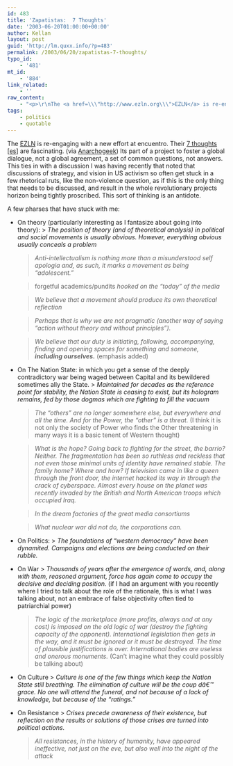 ```yaml
---
id: 483
title: 'Zapatistas:  7 Thoughts'
date: '2003-06-20T01:00:00+00:00'
author: Kellan
layout: post
guid: 'http://lm.quxx.info/?p=483'
permalink: /2003/06/20/zapatistas-7-thoughts/
typo_id:
    - '481'
mt_id:
    - '884'
link_related:
    - ''
raw_content:
    - "<p>\r\nThe <a href=\\\"http://www.ezln.org\\\">EZLN</a> is re-engaging with a new effort at encuentro.  Their \r\n<a href=\\\"http://chiapas.mediosindependientes.org/display.php3?article_id=105293\\\">7 thoughts</a> [<a href=\\\"http://chiapas.mediosindependientes.org/display.php3?article_id=105279\\\">es</a>] are fascinating. (via \r\n<a href=\\\"http://www.anarchogeek.com\\\">Anarchogeek</a>)  Its part of a project to foster a global dialogue, not a global agreement, a set of common questions, not answers.  This ties in with a discussion I was having recently that noted that discussions of strategy, and vision in US activism so often get stuck in a few rhetorical ruts, like the non-violence question, as if this is the only thing that needs to be discussed, and result in the whole revolutionary projects horizon being tightly proscribed.  This sort of thinking is an antidote.\r\n</p>\n<p>\r\nA few pharses that have stuck with me:\r\n<ul>\r\n<li>On theory (particularly interesting as I fantasize about going into theory):\r\n\r\n<blockquote><cite>The position of theory (and of theoretical analysis) in political and social movements is usually obvious. However, everything obvious usually conceals a problem</cite></blockquote>\r\n\r\n<blockquote><cite>Anti-intellectualism is nothing more than a misunderstood self apologia and, as such, it marks a movement as being \\\"adolescent.\\\"</cite></blockquote>\r\n\r\n<blockquote>forgetful academics/pundits <cite>hooked on the \\\"today\\\" of the media</cite></blockquote>\r\n\r\n\r\n<blockquote><cite>We believe that a movement should produce its own theoretical reflection</cite></blockquote>\r\n\r\n<blockquote><cite>Perhaps that is why we are not pragmatic (another way of saying \\\"action without theory and without principles\\\").</cite></blockquote>\r\n\r\n<blockquote><cite>We believe that our duty is initiating, following, accompanying, finding and opening spaces for something and someone, <b>including ourselves.</b></cite> (emphasis added)</blockquote>\r\n\r\n</li>\r\n<li>On The Nation State: in which you get a sense of the deeply contradictory war being waged between Capital and its bewildered sometimes ally the State.\r\n\r\n<blockquote><cite>Maintained for decades as the reference point for stability, the Nation State is ceasing to exist, but its hologram remains, fed by those dogmas which are fighting to fill the vacuum</cite></blockquote>\r\n\r\n<blockquote><cite>The \\\"others\\\" are no longer somewhere else, but everywhere and all the time. And for the Power, the \\\"other\\\" is a threat.</cite> (I think it is not only the society of Power who finds the Other threatening in many ways it is a basic tenent of Western thought)</blockquote>\r\n\r\n\r\n<blockquote><cite>What is the hope? Going back to fighting for the street, the barrio? Neither. The fragmentation has been so ruthless and reckless that not even those minimal units of identity have remained stable. The family home? Where and how? If television came in like a queen through the front door, the internet hacked its way in through the crack of cyberspace. Almost every house on the planet was recently invaded by the British and North American troops which occupied Iraq.</cite></blockquote>\r\n\r\n<blockquote><cite>In the dream factories of the great media consortiums</cite></blockquote>\r\n\r\n<blockquote><cite>What nuclear war did not do, the corporations can.\r\n</li>\r\n<li>\r\nOn Politics:\r\n\r\n<blockquote><cite>The foundations of \\\"western democracy\\\" have been dynamited. Campaigns and elections are being conducted on their rubble. </cite></blockquote>\r\n</li>\r\n\r\n<li>On War\r\n\r\n<blockquote><cite>Thousands of years after the emergence of words, and, along with them, reasoned argument, force has again come to occupy the decisive and deciding position.</cite> (if I had an argument with you recently where I tried to talk about the role of the rationale, this is what I was talking about, not an embrace of false objectivity often tied to patriarchial power)</blockquote>\r\n\r\n\r\n<blockquote><cite>The logic of the marketplace (more profits, always and at any cost) is imposed on the old logic of war (destroy the fighting capacity of the opponent). International legislation then gets in the way, and it must be ignored or it must be destroyed. The time of plausible justifications is over. International bodies are useless and onerous monuments.</cite> (Can\\'t imagine what they could possibly be talking about)\r\n</blockquote>\r\n</li>\r\n<li>\r\nOn Culture\r\n\r\n<blockquote><cite>Culture is one of the few things which keep the Nation State still breathing. The elimination of culture will be the coup dâ€™ grace. No one will attend the funeral, and not because of a lack of knowledge, but because of the \\\"ratings.\\\"</cite></blockquote>\r\n</li>\r\n<li>\r\nOn Resistance\r\n\r\n<blockquote><cite>Crises precede awareness of their existence, but reflection on the results or solutions of those crises are turned into political actions.</cite></blockquote>\r\n\r\n<blockquote><cite>All resistances, in the history of humanity, have appeared ineffective, not just on the eve, but also well into the night of the attack</cite></blockquote>"
tags:
    - politics
    - quotable
---
```


The [EZLN](http://www.ezln.org) is re-engaging with a new effort at encuentro. Their [7 thoughts](http://chiapas.mediosindependientes.org/display.php3?article_id=105293) [[es](http://chiapas.mediosindependientes.org/display.php3?article_id=105279)] are fascinating. (via [Anarchogeek](http://www.anarchogeek.com)) Its part of a project to foster a global dialogue, not a global agreement, a set of common questions, not answers. This ties in with a discussion I was having recently that noted that discussions of strategy, and vision in US activism so often get stuck in a few rhetorical ruts, like the non-violence question, as if this is the only thing that needs to be discussed, and result in the whole revolutionary projects horizon being tightly proscribed. This sort of thinking is an antidote.

A few pharses that have stuck with me:

- On theory (particularly interesting as I fantasize about going into theory): > <cite>The position of theory (and of theoretical analysis) in political and social movements is usually obvious. However, everything obvious usually conceals a problem</cite>
    
    > <cite>Anti-intellectualism is nothing more than a misunderstood self apologia and, as such, it marks a movement as being “adolescent.”</cite>
    
    > forgetful academics/pundits <cite>hooked on the “today” of the media</cite>
    
    > <cite>We believe that a movement should produce its own theoretical reflection</cite>
    
    > <cite>Perhaps that is why we are not pragmatic (another way of saying “action without theory and without principles”).</cite>
    
    > <cite>We believe that our duty is initiating, following, accompanying, finding and opening spaces for something and someone, **including ourselves.**</cite> (emphasis added)
- On The Nation State: in which you get a sense of the deeply contradictory war being waged between Capital and its bewildered sometimes ally the State. > <cite>Maintained for decades as the reference point for stability, the Nation State is ceasing to exist, but its hologram remains, fed by those dogmas which are fighting to fill the vacuum</cite>
    
    > <cite>The “others” are no longer somewhere else, but everywhere and all the time. And for the Power, the “other” is a threat.</cite> (I think it is not only the society of Power who finds the Other threatening in many ways it is a basic tenent of Western thought)
    
    > <cite>What is the hope? Going back to fighting for the street, the barrio? Neither. The fragmentation has been so ruthless and reckless that not even those minimal units of identity have remained stable. The family home? Where and how? If television came in like a queen through the front door, the internet hacked its way in through the crack of cyberspace. Almost every house on the planet was recently invaded by the British and North American troops which occupied Iraq.</cite>
    
    > <cite>In the dream factories of the great media consortiums</cite>
    
    > <cite>What nuclear war did not do, the corporations can. </cite>
- On Politics: > <cite>The foundations of “western democracy” have been dynamited. Campaigns and elections are being conducted on their rubble. </cite>
- On War > <cite>Thousands of years after the emergence of words, and, along with them, reasoned argument, force has again come to occupy the decisive and deciding position.</cite> (if I had an argument with you recently where I tried to talk about the role of the rationale, this is what I was talking about, not an embrace of false objectivity often tied to patriarchial power)
    
    > <cite>The logic of the marketplace (more profits, always and at any cost) is imposed on the old logic of war (destroy the fighting capacity of the opponent). International legislation then gets in the way, and it must be ignored or it must be destroyed. The time of plausible justifications is over. International bodies are useless and onerous monuments.</cite> (Can’t imagine what they could possibly be talking about)
- On Culture > <cite>Culture is one of the few things which keep the Nation State still breathing. The elimination of culture will be the coup dâ€™ grace. No one will attend the funeral, and not because of a lack of knowledge, but because of the “ratings.”</cite>
- On Resistance > <cite>Crises precede awareness of their existence, but reflection on the results or solutions of those crises are turned into political actions.</cite>
    
    > <cite>All resistances, in the history of humanity, have appeared ineffective, not just on the eve, but also well into the night of the attack</cite>